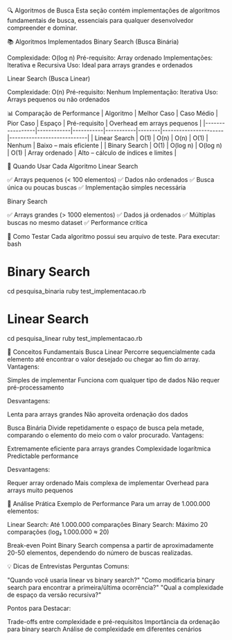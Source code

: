 🔍 Algoritmos de Busca
Esta seção contém implementações de algoritmos fundamentais de busca, essenciais para qualquer desenvolvedor compreender e dominar.

📚 Algoritmos Implementados
Binary Search (Busca Binária)

Complexidade: O(log n)
Pré-requisito: Array ordenado
Implementações: Iterativa e Recursiva
Uso: Ideal para arrays grandes e ordenados

Linear Search (Busca Linear)

Complexidade: O(n)
Pré-requisito: Nenhum
Implementação: Iterativa
Uso: Arrays pequenos ou não ordenados

📊 Comparação de Performance
| Algoritmo       | Melhor Caso | Caso Médio | Pior Caso | Espaço | Pré-requisito         | Overhead em arrays pequenos |
|-----------------|------------|-----------|-----------|--------|----------------------|----------------------------|
| Linear Search   | O(1)       | O(n)      | O(n)      | O(1)   | Nenhum               | Baixo – mais eficiente     |
| Binary Search   | O(1)       | O(log n)  | O(log n)  | O(1)   | Array ordenado       | Alto – cálculo de índices e limites |

🎯 Quando Usar Cada Algoritmo
Linear Search

✅ Arrays pequenos (< 100 elementos)
✅ Dados não ordenados
✅ Busca única ou poucas buscas
✅ Implementação simples necessária

Binary Search

✅ Arrays grandes (> 1000 elementos)
✅ Dados já ordenados
✅ Múltiplas buscas no mesmo dataset
✅ Performance crítica

🧪 Como Testar
Cada algoritmo possui seu arquivo de teste. Para executar:
bash

# Binary Search
cd pesquisa_binaria
ruby test_implementacao.rb

# Linear Search  
cd pesquisa_linear
ruby test_implementacao.rb

📖 Conceitos Fundamentais
Busca Linear
Percorre sequencialmente cada elemento até encontrar o valor desejado ou chegar ao fim do array.
Vantagens:

Simples de implementar
Funciona com qualquer tipo de dados
Não requer pré-processamento

Desvantagens:

Lenta para arrays grandes
Não aproveita ordenação dos dados

Busca Binária
Divide repetidamente o espaço de busca pela metade, comparando o elemento do meio com o valor procurado.
Vantagens:

Extremamente eficiente para arrays grandes
Complexidade logarítmica
Predictable performance

Desvantagens:

Requer array ordenado
Mais complexa de implementar
Overhead para arrays muito pequenos

🔬 Análise Prática
Exemplo de Performance
Para um array de 1.000.000 elementos:

Linear Search: Até 1.000.000 comparações
Binary Search: Máximo 20 comparações (log₂ 1.000.000 ≈ 20)

Break-even Point
Binary Search compensa a partir de aproximadamente 20-50 elementos, dependendo do número de buscas realizadas.

💡 Dicas de Entrevistas
Perguntas Comuns:

"Quando você usaria linear vs binary search?"
"Como modificaria binary search para encontrar a primeira/última ocorrência?"
"Qual a complexidade de espaço da versão recursiva?"

Pontos para Destacar:

Trade-offs entre complexidade e pré-requisitos
Importância da ordenação para binary search
Análise de complexidade em diferentes cenários
